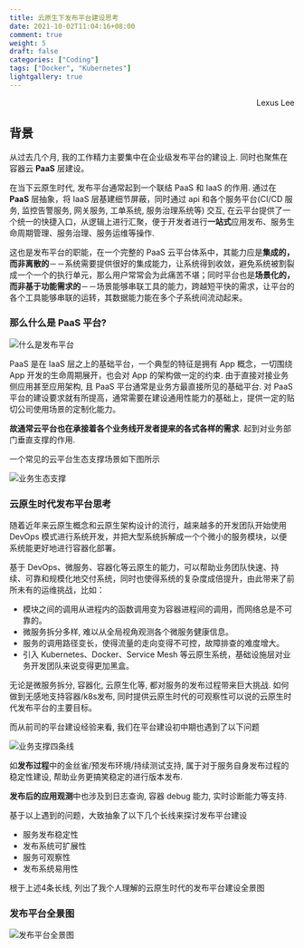 ```yaml
---
title: 云原生下发布平台建设思考
date: 2021-10-02T11:04:16+08:00
comment: true
weight: 5
draft: false
categories: ["Coding"]
tags: ["Docker", "Kubernetes"]
lightgallery: true
---
```

<div style="text-align: right;">Lexus Lee</div>

## 背景

从过去几个月, 我的工作精力主要集中在企业级发布平台的建设上. 同时也聚焦在容器云 **PaaS** 层建设。

在当下云原生时代, 发布平台通常起到一个联结 PaaS 和 IaaS 的作用. 通过在 **PaaS** 层抽象，将 IaaS 层基建细节屏蔽，同时通过 api 和各个服务平台(CI/CD 服务, 监控告警服务, 网关服务, 工单系统, 服务治理系统等) 交互, 在云平台提供了一个统一的快捷入口，从逻辑上进行汇聚，便于开发者进行**一站式**应用发布、服务生命周期管理、服务治理、服务运维等操作.

<!--more-->



这也是发布平台的职能，在一个完整的 PaaS 云平台体系中，其能力应是**集成的，而非离散的**－－系统需要提供很好的集成能力，让系统得到收敛，避免系统被割裂成一个一个的执行单元，那么用户常常会为此痛苦不堪；同时平台也是**场景化的，而非基于功能需求的**－－场景能够串联工具的能力，跨越短平快的需求，让平台的各个工具能够串联的运转，其数据能力能在多个子系统间流动起来。



### 那么什么是 PaaS 平台?

![什么是发布平台](https://blog-1251445337.cos.ap-chengdu.myqcloud.com/%E5%8F%91%E5%B8%83%E5%B9%B3%E5%8F%B0%E6%80%9D%E8%80%83/%E5%8F%91%E5%B8%83%E5%B9%B3%E5%8F%B0%E6%80%9D%E8%80%83.png)



PaaS 是在 IaaS 层之上的基础平台，一个典型的特征是拥有 App 概念，一切围绕 App 开发的生命周期展开，也会对 App 的架构做一定的约束. 由于直接对接业务侧应用甚至应用架构, 且 PaaS 平台通常是业务方最直接所见的基础平台. 对 PaaS 平台的建设要求就有所提高，通常需要在建设通用性能力的基础上，提供一定的贴切公司使用场景的定制化能力。

**故通常云平台也在承接着各个业务线开发者提来的各式各样的需求**.  起到对业务部门垂直支撑的作用.

一个常见的云平台生态支撑场景如下图所示

![业务生态支撑](https://blog-1251445337.cos.ap-chengdu.myqcloud.com/%E5%8F%91%E5%B8%83%E5%B9%B3%E5%8F%B0%E6%80%9D%E8%80%83/%E4%BA%91%E5%8E%9F%E7%94%9F%E4%B8%9A%E5%8A%A1%E7%94%9F%E6%80%81%E5%9B%BE.png)



### 云原生时代发布平台思考

随着近年来云原生概念和云原生架构设计的流行，越来越多的开发团队开始使用 DevOps 模式进行系统开发，并把大型系统拆解成一个个微小的服务模块，以便系统能更好地进行容器化部署。

基于 DevOps、微服务、容器化等云原生的能力，可以帮助业务团队快速、持续、可靠和规模化地交付系统，同时也使得系统的复杂度成倍提升，由此带来了前所未有的运维挑战，比如：

- 模块之间的调用从进程内的函数调用变为容器进程间的调用，而网络总是不可靠的。
- 微服务拆分多样, 难以从全局视角观测各个微服务健康信息。
- 服务的调用路径变长，使得流量的走向变得不可控，故障排查的难度增大。
- 引入 Kubernetes、Docker、Service Mesh 等云原生系统，基础设施层对业务开发团队来说变得更加黑盒。

无论是微服务拆分, 容器化, 云原生化等, 都对服务的发布过程带来巨大挑战. 如何做到无感地支持容器/k8s发布, 同时提供云原生时代的可观察性可以说的云原生时代发布平台的主要目标。



而从前司的平台建设经验来看, 我们在平台建设初中期也遇到了以下问题

![业务支撑四条线](https://blog-1251445337.cos.ap-chengdu.myqcloud.com/%E5%8F%91%E5%B8%83%E5%B9%B3%E5%8F%B0%E6%80%9D%E8%80%83/%E5%8F%91%E5%B8%83%E5%B9%B3%E5%8F%B0%E5%85%B1%E6%80%A7%E6%80%9D%E8%80%83.png)

如**发布过程**中的金丝雀/预发布环境/持续测试支持, 属于对于服务自身发布过程的稳定性建设, 帮助业务更搞笑稳定的进行版本发布.

**发布后的应用观测**中也涉及到日志查询, 容器 debug 能力, 实时诊断能力等支持.

基于以上遇到的问题，大致抽象了以下几个长线来探讨发布平台建设

- 服务发布稳定性
- 发布系统可扩展性
- 服务可观察性
- 发布系统易用性



根于上述4条长线, 列出了我个人理解的云原生时代的发布平台建设全景图

### 发布平台全景图

![发布平台全景图](https://blog-1251445337.cos.ap-chengdu.myqcloud.com/%E5%8F%91%E5%B8%83%E5%B9%B3%E5%8F%B0%E6%80%9D%E8%80%83/%E5%8F%91%E5%B8%83%E7%B3%BB%E7%BB%9Fv2.png)
